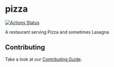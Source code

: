 # pizza

[![Actions Status](https://github.com/jerben/pizza/workflows/CI/badge.svg)](https://github.com/jerben/pizza/actions)

A restaurant serving Pizza and sometimes Lasagna

## Contributing

Take a look at our [Contributing Guide](CONTRIBUTING.md).
